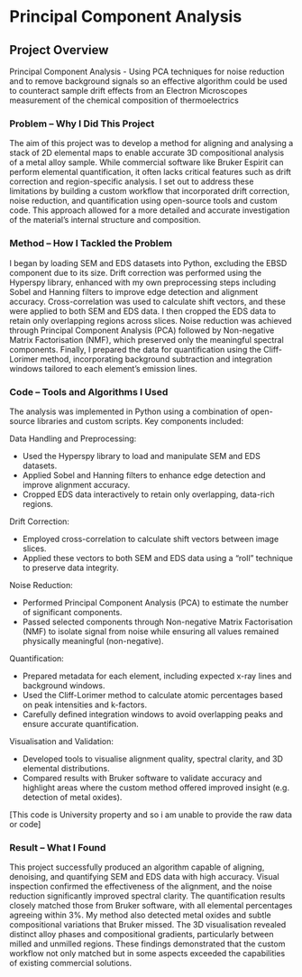 # Principal Component Analysis

## Project Overview
Principal Component Analysis - Using PCA techniques for noise reduction and to remove background signals so an effective algorithm could be used to counteract sample drift effects from an Electron Microscopes measurement of the chemical composition of thermoelectrics

### Problem – Why I Did This Project
The aim of this project was to develop a method for aligning and analysing a stack of 2D elemental maps to enable accurate 3D compositional analysis of a metal alloy sample. While commercial software like Bruker Espirit can perform elemental quantification, it often lacks critical features such as drift correction and region-specific analysis. I set out to address these limitations by building a custom workflow that incorporated drift correction, noise reduction, and quantification using open-source tools and custom code. This approach allowed for a more detailed and accurate investigation of the material’s internal structure and composition.

### Method – How I Tackled the Problem
I began by loading SEM and EDS datasets into Python, excluding the EBSD component due to its size. Drift correction was performed using the Hyperspy library, enhanced with my own preprocessing steps including Sobel and Hanning filters to improve edge detection and alignment accuracy. Cross-correlation was used to calculate shift vectors, and these were applied to both SEM and EDS data. I then cropped the EDS data to retain only overlapping regions across slices. Noise reduction was achieved through Principal Component Analysis (PCA) followed by Non-negative Matrix Factorisation (NMF), which preserved only the meaningful spectral components. Finally, I prepared the data for quantification using the Cliff-Lorimer method, incorporating background subtraction and integration windows tailored to each element’s emission lines.

### Code – Tools and Algorithms I Used
The analysis was implemented in Python using a combination of open-source libraries and custom scripts. Key components included:

Data Handling and Preprocessing:

- Used the Hyperspy library to load and manipulate SEM and EDS datasets.
- Applied Sobel and Hanning filters to enhance edge detection and improve alignment accuracy.
- Cropped EDS data interactively to retain only overlapping, data-rich regions.

Drift Correction:

- Employed cross-correlation to calculate shift vectors between image slices.
- Applied these vectors to both SEM and EDS data using a “roll” technique to preserve data integrity.

Noise Reduction:

- Performed Principal Component Analysis (PCA) to estimate the number of significant components.
- Passed selected components through Non-negative Matrix Factorisation (NMF) to isolate signal from noise while ensuring all values remained physically meaningful (non-negative).

Quantification:

- Prepared metadata for each element, including expected x-ray lines and background windows.
- Used the Cliff-Lorimer method to calculate atomic percentages based on peak intensities and k-factors.
- Carefully defined integration windows to avoid overlapping peaks and ensure accurate quantification.

Visualisation and Validation:

- Developed tools to visualise alignment quality, spectral clarity, and 3D elemental distributions.
- Compared results with Bruker software to validate accuracy and highlight areas where the custom method offered improved insight (e.g. detection of metal oxides).

[This code is University property and so i am unable to provide the raw data or code]

### Result – What I Found
This project successfully produced an algorithm capable of aligning, denoising, and quantifying SEM and EDS data with high accuracy. Visual inspection confirmed the effectiveness of the alignment, and the noise reduction significantly improved spectral clarity. The quantification results closely matched those from Bruker software, with all elemental percentages agreeing within 3%. My method also detected metal oxides and subtle compositional variations that Bruker missed. The 3D visualisation revealed distinct alloy phases and compositional gradients, particularly between milled and unmilled regions. These findings demonstrated that the custom workflow not only matched but in some aspects exceeded the capabilities of existing commercial solutions.
